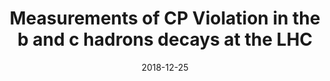 ---
title: "Measurements of CP Violation in the b and c hadrons decays at the LHC"
collection: publications
category: conference
permalink: /publication/2018-12-25-cp-violation-bc-hadrons-lhc
excerpt: 'This paper reviews recent measurements of charge–parity (CP) violation in b and c hadron decays performed by the LHCb, ATLAS, and CMS collaborations, based on Run 1 and Run 2 proton–proton collision data at √s = 7–13 TeV.'
date: 2018-12-25
venue: 'Nuclear and Particle Physics Proceedings'
paperurl: 'https://doi.org/10.1016/j.nuclphysbps.2018.12.025'
---